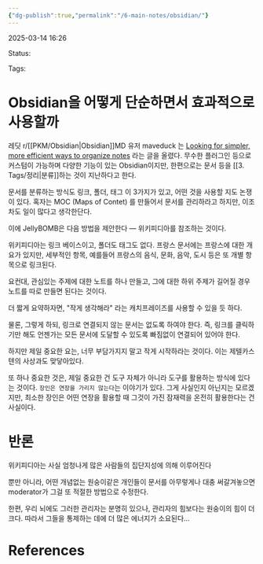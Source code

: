 ```yaml
---
{"dg-publish":true,"permalink":"/6-main-notes/obsidian/"}
---
```



2025-03-14 16:26

Status: 

Tags: 

# Obsidian을 어떻게 단순하면서 효과적으로 사용할까
레딧 r/[[PKM/Obsidian\|Obsidian]]MD 유저 maveduck 는 [Looking for simpler, more efficient ways to organize notes](https://www.reddit.com/r/ObsidianMD/comments/1fi0fhx/looking_for_simpler_more_efficient_ways_to/) 라는 글을 올렸다. 무수한 플러그인 등으로 커스텀이 가능하며 다양한 기능이 있는 Obsidian이지만, 한편으로는 문서 등을 [[3. Tags/정리\|분류]]하는 것이 지난하다고 한다.

문서를 분류하는 방식도 링크, 폴더, 태그 이 3가지가 있고, 어떤 것을 사용할 지도 논쟁이 있다. 혹자는 MOC (Maps of Contet) 를 만들어서 문서를 관리하라고 하지만, 이조차도 일이 많다고 생각한단다.

이에 JellyBOMB은 다음 방법을 제안한다 ― 위키피디아를 참조하는 것이다.

위키피디아는 링크 베이스이고, 폴더도 태그도 없다. 프랑스 문서에는 프랑스에 대한 개요가 있지만, 세부적인 항목, 예를들어 프랑스의 음식, 문화, 음악, 도시 등은 또 개별 항목으로 링크된다.

요컨대, 관심있는 주제에 대한 노트를 하나 만들고, 그에 대한 하위 주제가 길어질 경우 노트를 따로 만들면 된다는 것이다.

더 짧게 요약하자면, "작게 생각해라" 라는 캐치프레이즈를 사용할 수 있을 듯 하다.

물론, 그렇게 하되, 링크로 연결되지 않는 문서는 없도록 하여야 한다. 즉, 링크를 클릭하기만 해도 언젠가는 모든 문서에 도달할 수 있도록 빠짐없이 연결되어 있어야 한다.

하지만 제일 중요한 요는, 너무 부담가지지 말고 작게 시작하라는 것이다. 이는 제텔카스텐의 사상과도 맞닿아있다.

또 하나 중요한 것은, 제일 중요한 건 도구 자체가 아니라 도구를 활용하는 방식에 있다는 것이다. `장인은 연장을 가리지 않는다`는 이야기가 있다. 그게 사실인지 아닌지는 모르겠지만, 최소한 장인은 어떤 연장을 활용할 때 그것이 가진 잠재력을 온전히 활용한다는 건 사실이다.

# 반론
위키피디아는 사실 엄청나게 많은 사람들의 집단지성에 의해 이루어진다

뿐만 아니라, 어떤 개념없는 원숭이같은 개인들이 문서를 아무렇게나 대충 써갈겨놓으면 moderator가 그걸 또 적절한 방법으로 수정한다.

한편, 우리 뇌에도 그러한 관리자는 분명히 있으나, 관리자의 힘보다는 원숭이의 힘이 더 크다. 따라서 그들을 통제하는 데에 더 많은 에너지가 소요된다...

# References
